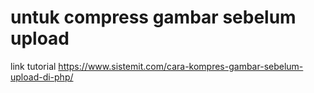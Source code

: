 # untuk compress gambar sebelum upload

link tutorial
https://www.sistemit.com/cara-kompres-gambar-sebelum-upload-di-php/
